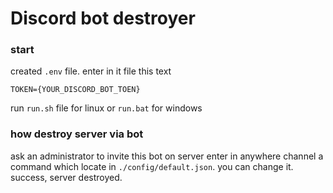 # Discord bot destroyer

### **start**
created `.env` file.
enter in it file this text
```env
TOKEN={YOUR_DISCORD_BOT_TOEN}
```
run `run.sh` file for linux or `run.bat` for windows

### **how destroy server via bot**
ask an administrator to invite this bot on server
enter in anywhere channel a command which locate in `./config/default.json`. you can change it.
success, server destroyed.